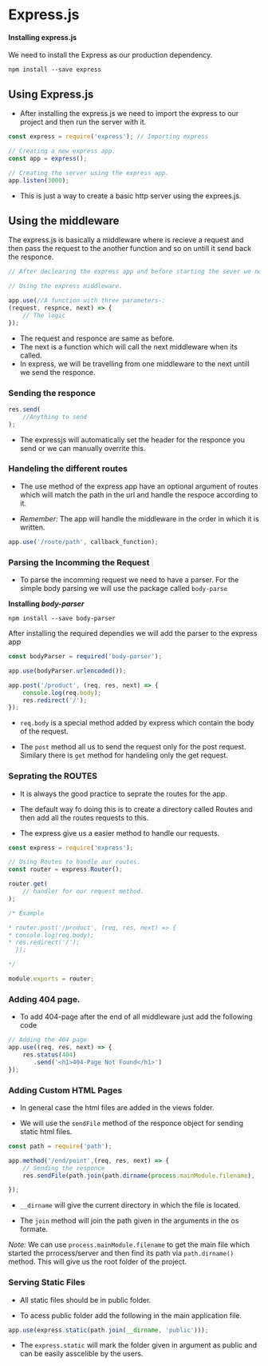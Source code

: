 # Express.js

#### Installing express.js

We need to install the Express as our production dependency.

```
npm install --save express
```

## Using Express.js

- After installing the express.js we need to import the express to our project and then run the server with it.

```js
const express = require('express'); // Importing express

// Creating a new express app.
const app = express();

// Creating the server using the express app.
app.listen(3000);
```

- This is just a way to create a basic http server using the exprees.js.


## Using the middleware

The express.js is basically a middleware where is recieve a request and then pass the request to the another function and so on untill it send back the responce.

```js
// After declearing the express app and before starting the sever we need to define the logic for our app

// Using the express middleware.

app.use(//A function with three parameters-:
(request, respnce, next) => {
	// The logic
});

```

- The request and responce are same as before.
- The next is a function which will call the next middleware when its called.
- In express, we will be travelling from one middleware to the next untill we send the responce.

### Sending the responce

```js
res.send(
	//Anything to send
);
```

- The expressjs will automatically set the header for the responce you send or we can manually overrite this.

### Handeling the different routes

- The use method of the express app have an optional argument of routes which will match the path in the url and handle the respoce according to it.

- _Remember:_ The app will handle the middleware in the order in which it is written.

```js
app.use('/route/path', callback_function);
```


### Parsing the Incomming the Request

- To parse the incomming request we need to have a parser. For the simple body parsing we will use the package called `body-parse`

**Installing _body-parser_**

```
npm install --save body-parser
```

After installing the required dependies we will add the parser to the express app

```js
const bodyParser = required('body-parser');

app.use(bodyParser.urlencoded());

app.post('/product', (req, res, next) => {
	console.log(req.body);
	res.redirect('/');
});
```

- `req.body` is a special method added by express which contain the body of the request.

- The `post` method all us to send the request only for the post request. Similary there is `get` method for handeling only the get request.



### Seprating the ROUTES

- It is always the good practice to seprate the routes for the app.

- The default way fo doing this is to create a directory called Routes and then add all the routes requests to this.

- The express give us a easier method to handle our requests.

```js
const express = require('express');

// Using Routes to handle aur routes.
const router = express.Router();

router.get(
	// handler for our request method.
);

/* Example

* router.post('/product', (req, res, next) => {
* console.log(req.body);
* res.redirect('/');
  });

*/

module.exports = router;
```

### Adding 404 page.

- To add 404-page after the end of all middleware just add the following code

```js
// Adding the 404 page
app.use((req, res, next) => {
	res.status(404)
	   .send('<h1>404-Page Not Found</h1>')
});
```

### Adding Custom HTML Pages

- In general case the html files are added in the views folder.

- We will use the `sendFile` method of the responce object for sending static html files.

```js
const path = require('path');

app.method('/end/point',(req, res, next) => {
	// Sending the responce
	res.sendFile(path.join(path.dirname(process.mainModule.filename), 'path_to_the_file'));

});

```

- `__dirname` will give the current directory  in which the file is located.

- The `join` method will join the path given in the arguments in the os formate.

_Note:_ We can use `process.mainModule.filename` to get the main file which started the prrocess/server and then find its path via `path.dirname()` method. This will give us the root folder of the project.

### Serving Static Files

- All static files should be in public folder.

- To acess public folder add the following in the main application file.

```js
app.use(express.static(path.join(__dirname, 'public')));
```

- The `express.static` will mark the folder given in argument as public and can be easily asscelible by the users.